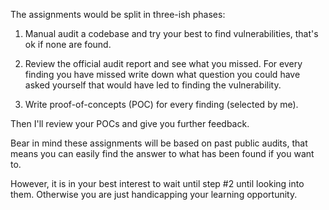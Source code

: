 The assignments would be split in three-ish phases:

1. Manual audit a codebase and try your best to find vulnerabilities, that's ok if none are found.

2. Review the official audit report and see what you missed. For every finding you have missed write down what question you could have asked yourself that would have led to finding the vulnerability.

3. Write proof-of-concepts (POC) for every finding (selected by me).

Then I'll review your POCs and give you further feedback.

Bear in mind these assignments will be based on past public audits, that means you can easily find the answer to what has been found if you want to.

However, it is in your best interest to wait until step #2 until looking into them. Otherwise you are just handicapping your learning opportunity.
